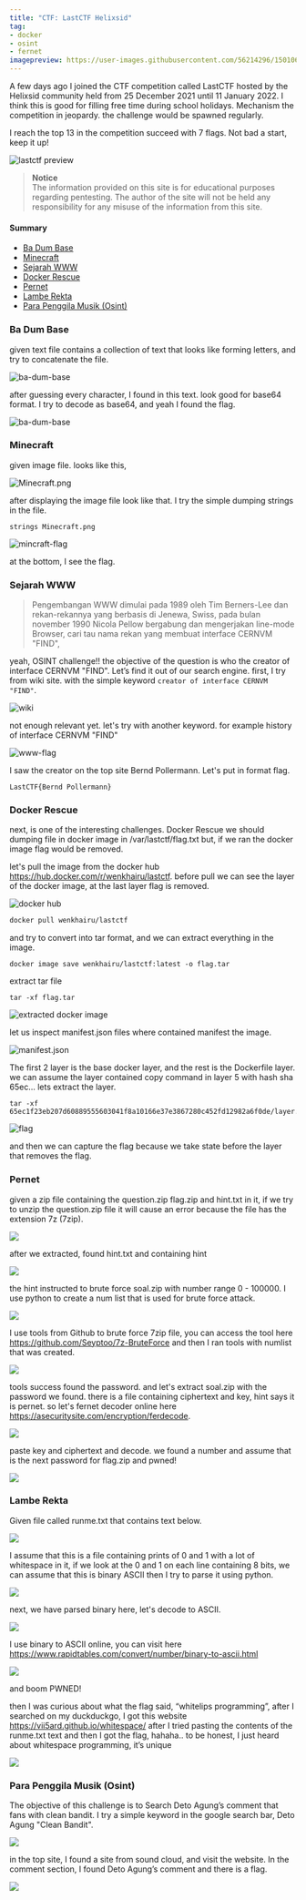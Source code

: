 ```yaml
---
title: "CTF: LastCTF Helixsid"
tag:
- docker
- osint
- fernet
imagepreview: https://user-images.githubusercontent.com/56214296/150106770-c98d66bc-4653-4cf1-a5e3-ad0345d1bb55.png
---
```


A few days ago I joined the CTF competition called LastCTF hosted by the Helixsid 
community held from 25 December 2021 until 11 January 2022. I think this is good 
for filling free time during school holidays. Mechanism the competition in 
jeopardy. the challenge would be spawned regularly.

I reach the top 13 in the competition succeed with 7 flags. Not bad a start, keep it up!

![lastctf preview](/assets/images/preview/lastctf-thumb.png)

> **Notice** <br />
> The information provided on this site is for educational purposes regarding 
> pentesting. The author of the site will not be held any responsibility for any 
> misuse of the information from this site.

#### Summary

* [Ba Dum Base](#ba-dum-base)
* [Minecraft](#minecraft)
* [Sejarah WWW](#sejarah-www)
* [Docker Rescue](#docker-rescue)
* [Pernet](#pernet)
* [Lambe Rekta](#lambe-rekta)
* [Para Penggila Musik (Osint)](#para-penggila-musik-osint)

### Ba Dum Base

given text file contains a collection of text that looks like forming letters, 
and try to concatenate the file.

![ba-dum-base](/assets/images/writeup/ba-dum-base.png)

after guessing every character, I found in this text. look good for base64 format. 
I try to decode as base64, and yeah I found the flag.

![ba-dum-base](/assets/images/writeup/ba-dum-base-flag.png)

### Minecraft

given image file. looks like this,

![Minecraft.png](/assets/images/writeup/minecraft.png.png)

after displaying the image file look like that. I try the simple dumping strings 
in the file.

```shell
strings Minecraft.png
```

![mincraft-flag](/assets/images/writeup/minecraft-flag.png)

at the bottom, I see the flag.

### Sejarah WWW

> Pengembangan WWW dimulai pada 1989 oleh Tim Berners-Lee dan
rekan-rekannya yang berbasis di Jenewa, Swiss, pada bulan november 1990
Nicola Pellow bergabung dan mengerjakan line-mode Browser, cari tau nama
rekan yang membuat interface CERNVM "FIND",

yeah, OSINT challenge!! the objective of the question is who the creator of 
interface CERNVM "FIND". Let’s find it out of our search engine. first, I try 
from wiki site. with the simple keyword ``creator of interface CERNVM "FIND"``.

![wiki](/assets/images/writeup/wiki-www.png)

not enough relevant yet. let's try with another keyword. for example history of 
interface CERNVM "FIND"

![www-flag](/assets/images/writeup/osint-www.png)

I saw the creator on the top site Bernd Pollermann. Let's put in format flag.

```text
LastCTF{Bernd Pollermann}
```

### Docker Rescue

next, is one of the interesting challenges. Docker Rescue we should dumping file 
in docker image in /var/lastctf/flag.txt but, if we ran the docker image flag 
would be removed.

let's pull the image from the docker hub https://hub.docker.com/r/wenkhairu/lastctf. 
before pull we can see the layer of the docker image, at the last layer flag is 
removed.

![docker hub](/assets/images/writeup/docker-layer.png)

```bash
docker pull wenkhairu/lastctf
```
and try to convert into tar format, and we can extract everything in the image.

```shell
docker image save wenkhairu/lastctf:latest -o flag.tar
```

extract tar file 

```shell
tar -xf flag.tar
```

![extracted docker image](/assets/images/writeup/docker-extracted.png)

let us inspect manifest.json files where contained manifest the image.

![manifest.json](/assets/images/writeup/docker-manifest.png)

The first 2 layer is the base docker layer, and the rest is the Dockerfile layer. 
we can assume the layer contained copy command in layer 5 with hash sha 65ec...
lets extract the layer.

```shell
tar -xf 65ec1f23eb207d60889555603041f8a10166e37e3867280c452fd12982a6f0de/layer.tar
```

![flag](/assets/images/writeup/docker-flag.png)

and then we can capture the flag because we take state before the layer that 
removes the flag.

### Pernet

given a zip file containing the question.zip flag.zip and hint.txt in it, if we 
try to unzip the question.zip file it will cause an error because the file has 
the extension 7z (7zip).

![](/assets/images/writeup/pernet-zip.png)

after we extracted, found hint.txt and containing hint

![](/assets/images/writeup/pernet-hing.png)

the hint instructed to brute force soal.zip with number range 0 - 100000. I use 
python to create a num list that is used for brute force attack.

![](/assets/images/writeup/pernet-numlist-py.png)

I use tools from Github to brute force 7zip file, you can access the tool here 
https://github.com/Seyptoo/7z-BruteForce and then I ran tools with numlist that 
was created.

![](/assets/images/writeup/pernet-found-pass.png)

tools success found the password. and let's extract soal.zip with the password 
we found. there is a file containing ciphertext and key, hint says it is pernet. 
so let's fernet decoder online here https://asecuritysite.com/encryption/ferdecode.

![](/assets/images/writeup/pernet-key-chiper.png)

paste key and ciphertext and decode. we found a number and assume that is the 
next password for flag.zip and pwned!

![](/assets/images/writeup/pernet-flag-pass.png)

### Lambe Rekta

Given file called runme.txt that contains text below.

![](/assets/images/writeup/lambe-runme.png)

I assume that this is a file containing prints of 0 and 1 with a lot of whitespace 
in it, if we look at the 0 and 1 on each line containing 8 bits, we can assume 
that this is binary ASCII then I try to parse it using python.

![](/assets/images/writeup/lambe-parsing.png)

next, we have parsed binary here, let's decode to ASCII.

![](/assets/images/writeup/lambe-binary.png)

I use binary to ASCII online, you can visit here https://www.rapidtables.com/convert/number/binary-to-ascii.html

![](/assets/images/writeup/lambe-flag.png)

and boom PWNED!               

then I was curious about what the flag said, “whitelips programming”, after I 
searched on my duckduckgo, I got this website https://vii5ard.github.io/whitespace/ 
after I tried pasting the contents of the runme.txt text and then I got the flag, 
hahaha.. to be honest, I just heard about whitespace programming, it’s unique

![](/assets/images/writeup/lambe-whitelips.png)

### Para Penggila Musik (Osint)

The objective of this challenge is to Search Deto Agung’s comment that fans with 
clean bandit. I try a simple keyword in the google search bar, Deto Agung 
"Clean Bandit".

![](/assets/images/writeup/para-penggila-musik.png)

in the top site, I found a site from sound cloud, and visit the website. In the 
comment section, I found Deto Agung’s comment and there is a flag.

![](/assets/images/writeup/para-penggila-musik-flag.png)
